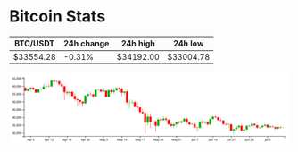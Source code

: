 # Bitcoin Stats

BTC/USDT|24h change|24h high|24h low|
|---|---|---|---|
|$33554.28|-0.31%|$34192.00|$33004.78|

<img src="./chart.svg">
